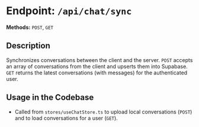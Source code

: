 # Endpoint: `/api/chat/sync`

**Methods:** `POST`, `GET`

## Description
Synchronizes conversations between the client and the server. `POST` accepts an array of conversations from the client and upserts them into Supabase. `GET` returns the latest conversations (with messages) for the authenticated user.

## Usage in the Codebase
- Called from `stores/useChatStore.ts` to upload local conversations (`POST`) and to load conversations for a user (`GET`).


